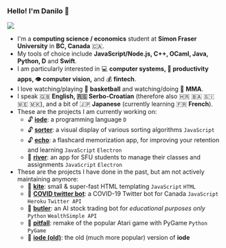 ### Hello! I'm Danilo 👋

![](https://github-readme-stats.vercel.app/api?username=danilolekovic&count_private=true)
<br>

- I'm a **computing science / economics** student at **Simon Fraser University** in **BC, Canada** :canada:.
- My tools of choice include **JavaScript/Node.js, C++, OCaml, Java, Python, D** and **Swift**.
- I am particularly interested in :computer: **computer systems, :pencil: productivity apps, :eye: computer vision,** and :moneybag: **fintech**. 
- I love watching/playing :basketball: **basketball** and watching/doing :punch: **MMA**.
- I speak :uk: **English, :serbia: Serbo-Croatian** (therefore also :croatia: :bosnia_herzegovina: :slovenia: :montenegro: :macedonia:), and a bit of :jp: **Japanese** (currently learning :fr: **French**).
- These are the projects I am currently working on:
  - :unlock: [**iode**](https://github.com/danilolekovic/iode): a programming language `D`
  - :unlock: [**sorter**](https://github.com/danilolekovic/sorter): a visual display of various sorting algorithms `JavaScript`
  - :unlock: [**echo**](https://github.com/danilolekovic/echo): a flashcard memorization app, for improving your retention and learning `JavaScript` `Electron`
  - :closed_lock_with_key: [**river**](https://github.com/danilolekovic/river): an app for SFU students to manage their classes and assignments `JavaScript` `Electron`
- These are the projects I have done in the past, but am not actively maintaining anymore:
  - :lock_with_ink_pen: [**kite**](http://danilolekovic.github.io/kite): small & super-fast HTML templating `JavaScript` `HTML`
  - :lock_with_ink_pen: [**COVID twitter bot**](https://github.com/danilolekovic/COVID-Twitter-Bot): a COVID-19 Twitter bot for Canada `JavaScript` `Heroku` `Twitter API`
  - :lock_with_ink_pen: [**butler**](https://github.com/danilolekovic/Butler): an AI stock trading bot for *educational purposes only* `Python` `WealthSimple API`
  - :lock_with_ink_pen: [**pitfall**](https://github.com/danilolekovic/pitfall): remake of the popular Atari game with PyGame `Python` `PyGame`
  - :lock_with_ink_pen: [**iode (old)**](https://github.com/danilolekovic/iode-old-js): the old (much more popular) version of **iode**




